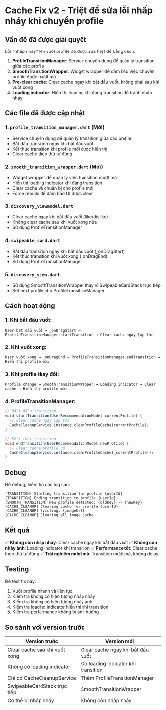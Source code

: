 # Cache Fix v2 - Triệt để sửa lỗi nhấp nháy khi chuyển profile

## Vấn đề đã được giải quyết

Lỗi "nhấp nháy" khi vuốt profile đã được sửa triệt để bằng cách:

1. **ProfileTransitionManager**: Service chuyên dụng để quản lý transition giữa các profile
2. **SmoothTransitionWrapper**: Widget wrapper để đảm bảo việc chuyển profile được mượt mà
3. **Pre-clear cache**: Clear cache ngay khi bắt đầu vuốt, không phải sau khi vuốt xong
4. **Loading indicator**: Hiển thị loading khi đang transition để tránh nhấp nháy

## Các file đã được cập nhật

### 1. `profile_transition_manager.dart` (Mới)
- Service chuyên dụng để quản lý transition giữa các profile
- Bắt đầu transition ngay khi bắt đầu vuốt
- Kết thúc transition khi profile mới được hiển thị
- Clear cache theo thứ tự đúng

### 2. `smooth_transition_wrapper.dart` (Mới)
- Widget wrapper để quản lý việc transition mượt mà
- Hiển thị loading indicator khi đang transition
- Clear cache và chuẩn bị cho profile mới
- Force rebuild để đảm bảo UI được clear

### 3. `discovery_viewmodel.dart`
- Clear cache ngay khi bắt đầu vuốt (like/dislike)
- Không clear cache sau khi vuốt xong nữa
- Sử dụng ProfileTransitionManager

### 4. `swipeable_card.dart`
- Bắt đầu transition ngay khi bắt đầu vuốt (_onDragStart)
- Kết thúc transition khi vuốt xong (_onDragEnd)
- Sử dụng ProfileTransitionManager

### 5. `discovery_view.dart`
- Sử dụng SmoothTransitionWrapper thay vì SwipeableCardStack trực tiếp
- Set next profile cho ProfileTransitionManager

## Cách hoạt động

### 1. **Khi bắt đầu vuốt**:
```
User bắt đầu vuốt → _onDragStart → ProfileTransitionManager.startTransition → Clear cache ngay lập tức
```

### 2. **Khi vuốt xong**:
```
User vuốt xong → _onDragEnd → ProfileTransitionManager.endTransition → Hiển thị profile mới
```

### 3. **Khi profile thay đổi**:
```
Profile change → SmoothTransitionWrapper → Loading indicator → Clear cache → Hiển thị profile mới
```

### 4. **ProfileTransitionManager**:
```dart
// Bắt đầu transition
void startTransition(UserRecommendationModel currentProfile) {
  // Clear cache ngay lập tức
  CacheCleanupService.instance.clearProfileCache(currentProfile);
}

// Kết thúc transition
void endTransition(UserRecommendationModel newProfile) {
  // Clear cache profile cũ
  CacheCleanupService.instance.clearProfileCache(_currentProfile!);
}
```

## Debug

Để debug, kiểm tra các log sau:

```
[TRANSITION] Starting transition for profile {userId}
[TRANSITION] Ending transition to profile {userId}
[SMOOTH_TRANSITION] New profile detected: {oldKey} -> {newKey}
[CACHE_CLEANUP] Clearing cache for profile {userId}
[CACHE_CLEANUP] Evicting: {imageUrl}
[CACHE_CLEANUP] Clearing all image cache
```

## Kết quả

✅ **Không còn nhấp nháy**: Clear cache ngay khi bắt đầu vuốt
✅ **Không còn nhảy ảnh**: Loading indicator khi transition
✅ **Performance tốt**: Clear cache theo thứ tự đúng
✅ **Trải nghiệm mượt mà**: Transition mượt mà, không delay

## Testing

Để test fix này:

1. Vuốt profile nhanh và liên tục
2. Kiểm tra không có hiện tượng nhấp nháy
3. Kiểm tra không có hiện tượng nhảy ảnh
4. Kiểm tra loading indicator hiển thị khi transition
5. Kiểm tra performance không bị ảnh hưởng

## So sánh với version trước

| Version trước | Version mới |
|---------------|-------------|
| Clear cache sau khi vuốt xong | Clear cache ngay khi bắt đầu vuốt |
| Không có loading indicator | Có loading indicator khi transition |
| Chỉ có CacheCleanupService | Thêm ProfileTransitionManager |
| SwipeableCardStack trực tiếp | SmoothTransitionWrapper |
| Có thể bị nhấp nháy | Không còn nhấp nháy | 